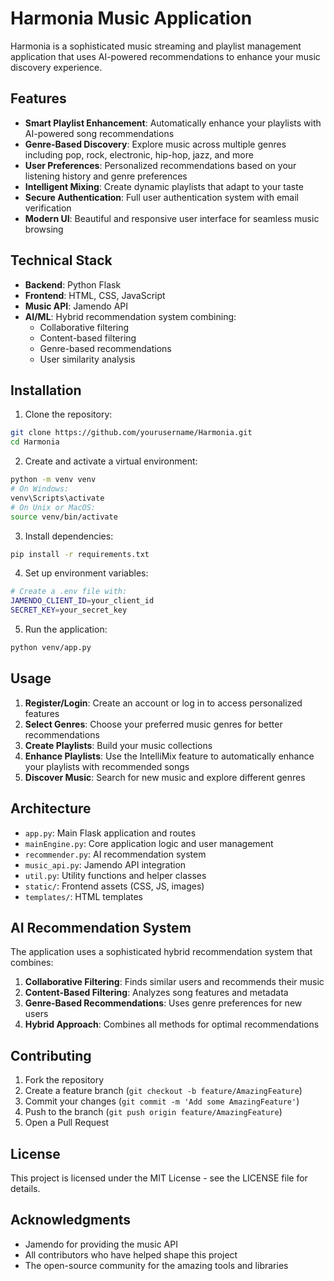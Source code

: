 # Harmonia Music Application 

Harmonia is a sophisticated music streaming and playlist management application that uses AI-powered recommendations to enhance your music discovery experience.

## Features 

- **Smart Playlist Enhancement**: Automatically enhance your playlists with AI-powered song recommendations
- **Genre-Based Discovery**: Explore music across multiple genres including pop, rock, electronic, hip-hop, jazz, and more
- **User Preferences**: Personalized recommendations based on your listening history and genre preferences
- **Intelligent Mixing**: Create dynamic playlists that adapt to your taste
- **Secure Authentication**: Full user authentication system with email verification
- **Modern UI**: Beautiful and responsive user interface for seamless music browsing

## Technical Stack 

- **Backend**: Python Flask
- **Frontend**: HTML, CSS, JavaScript
- **Music API**: Jamendo API
- **AI/ML**: Hybrid recommendation system combining:
  - Collaborative filtering
  - Content-based filtering
  - Genre-based recommendations
  - User similarity analysis

## Installation 

1. Clone the repository:
```bash
git clone https://github.com/yourusername/Harmonia.git
cd Harmonia
```

2. Create and activate a virtual environment:
```bash
python -m venv venv
# On Windows:
venv\Scripts\activate
# On Unix or MacOS:
source venv/bin/activate
```

3. Install dependencies:
```bash
pip install -r requirements.txt
```

4. Set up environment variables:
```bash
# Create a .env file with:
JAMENDO_CLIENT_ID=your_client_id
SECRET_KEY=your_secret_key
```

5. Run the application:
```bash
python venv/app.py
```

## Usage 

1. **Register/Login**: Create an account or log in to access personalized features
2. **Select Genres**: Choose your preferred music genres for better recommendations
3. **Create Playlists**: Build your music collections
4. **Enhance Playlists**: Use the IntelliMix feature to automatically enhance your playlists with recommended songs
5. **Discover Music**: Search for new music and explore different genres

## Architecture 

- `app.py`: Main Flask application and routes
- `mainEngine.py`: Core application logic and user management
- `recommender.py`: AI recommendation system
- `music_api.py`: Jamendo API integration
- `util.py`: Utility functions and helper classes
- `static/`: Frontend assets (CSS, JS, images)
- `templates/`: HTML templates

## AI Recommendation System 

The application uses a sophisticated hybrid recommendation system that combines:

1. **Collaborative Filtering**: Finds similar users and recommends their music
2. **Content-Based Filtering**: Analyzes song features and metadata
3. **Genre-Based Recommendations**: Uses genre preferences for new users
4. **Hybrid Approach**: Combines all methods for optimal recommendations

## Contributing 

1. Fork the repository
2. Create a feature branch (`git checkout -b feature/AmazingFeature`)
3. Commit your changes (`git commit -m 'Add some AmazingFeature'`)
4. Push to the branch (`git push origin feature/AmazingFeature`)
5. Open a Pull Request

## License 

This project is licensed under the MIT License - see the LICENSE file for details.

## Acknowledgments 

- Jamendo for providing the music API
- All contributors who have helped shape this project
- The open-source community for the amazing tools and libraries
